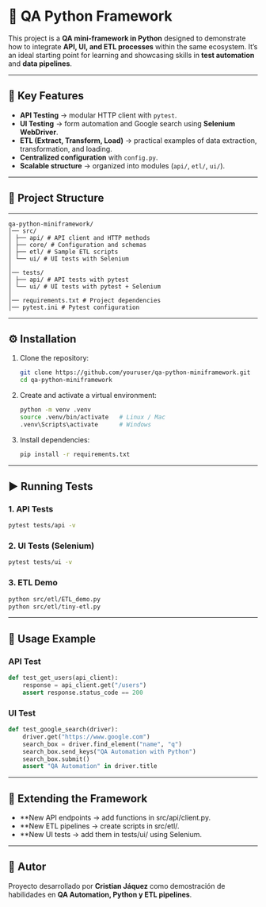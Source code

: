# 🐍 QA Python Framework  

This project is a **QA mini-framework in Python** designed to demonstrate how to integrate **API, UI, and ETL processes** within the same ecosystem. It’s an ideal starting point for learning and showcasing skills in **test automation** and **data pipelines**.  

---

## 🚀 Key Features
- **API Testing** → modular HTTP client with `pytest`.  
- **UI Testing** → form automation and Google search using **Selenium WebDriver**.  
- **ETL (Extract, Transform, Load)** → practical examples of data extraction, transformation, and loading.  
- **Centralized configuration** with `config.py`.  
- **Scalable structure** → organized into modules (`api/`, `etl/`, `ui/`).  

---

## 📂 Project Structure

---

```
qa-python-miniframework/
│── src/
│ ├── api/ # API client and HTTP methods
│ ├── core/ # Configuration and schemas
│ ├── etl/ # Sample ETL scripts
│ └── ui/ # UI tests with Selenium
│
│── tests/
│ ├── api/ # API tests with pytest
│ └── ui/ # UI tests with pytest + Selenium
│
│── requirements.txt # Project dependencies
│── pytest.ini # Pytest configuration
```

---

## ⚙️ Installation
1. Clone the repository:
   ```bash
   git clone https://github.com/youruser/qa-python-miniframework.git
   cd qa-python-miniframework

   ```

2. Create and activate a virtual environment:
   ```bash
   python -m venv .venv
   source .venv/bin/activate   # Linux / Mac
   .venv\Scripts\activate      # Windows
   ```

3. Install dependencies:
   ```bash
   pip install -r requirements.txt
   ```

---

## ▶️ Running Tests

### 1. API Tests
```bash
pytest tests/api -v
```

### 2. UI Tests (Selenium)
```bash
pytest tests/ui -v
```

### 3. ETL Demo
```bash
python src/etl/ETL_demo.py
python src/etl/tiny-etl.py
```

---

## 🧩 Usage Example

### API Test
```python
def test_get_users(api_client):
    response = api_client.get("/users")
    assert response.status_code == 200
```

### UI Test
```python
def test_google_search(driver):
    driver.get("https://www.google.com")
    search_box = driver.find_element("name", "q")
    search_box.send_keys("QA Automation with Python")
    search_box.submit()
    assert "QA Automation" in driver.title
```

---

## 📌 Extending the Framework
- **New API endpoints → add functions in src/api/client.py.
- **New ETL pipelines → create scripts in src/etl/.
- **New UI tests → add them in tests/ui/ using Selenium.

---

## 🙌 Autor
Proyecto desarrollado por **Cristian Jáquez** como demostración de habilidades en **QA Automation, Python y ETL pipelines**.  
